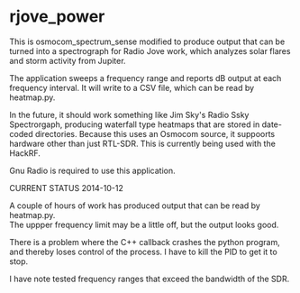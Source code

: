 rjove_power
===========

This is osmocom_spectrum_sense modified to produce output that can be turned
into a spectrograph for Radio Jove work, which analyzes solar flares and storm
activity from Jupiter.

The application sweeps a frequency range and reports dB output at each frequency
interval. It will write to a CSV file, which can be read by heatmap.py.

In the future, it should work something like Jim Sky's Radio Ssky Spectrorgaph,
producing waterfall type heatmaps that are stored in date-coded directories. 
Because this uses an Osmocom source, it suppoorts hardware other than just
RTL-SDR. This is currently being used with the HackRF.

Gnu Radio is required to use this application.

CURRENT STATUS 2014-10-12

A couple of hours of work has produced output that can be read by heatmap.py.  
The uppper frequency limit may be a little off, but the output looks good.

There is a problem where the C++ callback crashes the python program, and
thereby loses control of the process.  I have to kill the PID to get it
to stop.

I have note tested frequency ranges that exceed the bandwidth of the
SDR.

